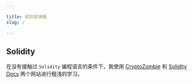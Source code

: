 ```yaml
---

title: 初识区块链
slug: /

---
```



## Solidity

在没有接触过 `Solidity` 编程语言的条件下，我使用 [CryptoZombie](https://cryptozombies.io/zh/course) 和 [Solidity Docs](https://docs.soliditylang.org/en/latest/) 两个网站进行粗浅的学习。